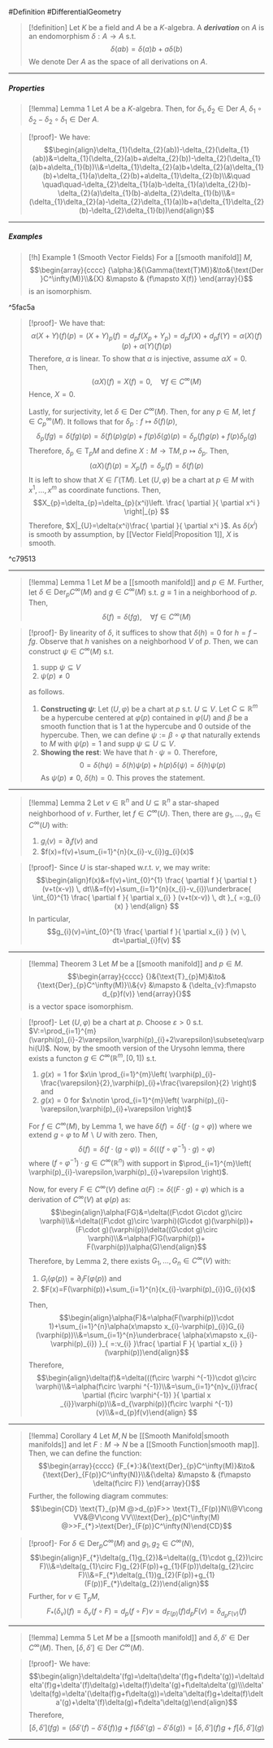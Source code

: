 #Definition #DifferentialGeometry 

> [!definition]
> Let $K$ be a field and $A$ be a $K$-algebra. A ***derivation*** on $A$ is an endomorphism $\delta:A\to A$ s.t. $$\delta(ab)=\delta(a)b+a\delta(b)$$We denote $\text{Der }A$ as the space of all derivations on $A$.
---
##### Properties
> [!lemma] Lemma 1
> Let $A$ be a $K$-algebra. Then, for $\delta_{1},\delta_{2}\in \text{Der }A$, $\delta_{1}\circ\delta_{2}-\delta_{2}\circ\delta_{1}\in \text{Der }A$. 

> [!proof]-
> We have: $$\begin{align}\delta_{1}(\delta_{2}(ab))-\delta_{2}(\delta_{1}(ab))&=\delta_{1}(\delta_{2}(a)b+a\delta_{2}(b))-\delta_{2}(\delta_{1}(a)b+a\delta_{1}(b))\\&=\delta_{1}\delta_{2}(a)b+\delta_{2}(a)\delta_{1}(b)+\delta_{1}(a)\delta_{2}(b)+a\delta_{1}\delta_{2}(b)\\&\quad \quad\quad-\delta_{2}\delta_{1}(a)b-\delta_{1}(a)\delta_{2}(b)-\delta_{2}(a)\delta_{1}(b)-a\delta_{2}\delta_{1}(b)\\&=(\delta_{1}\delta_{2}(a)-\delta_{2}\delta_{1}(a))b+a(\delta_{1}\delta_{2}(b)-\delta_{2}\delta_{1}(b))\end{align}$$
---
##### Examples
> [!h] Example 1 (Smooth Vector Fields)
> For a [[smooth manifold]] $M$, $$\begin{array}{cccc} {\alpha:}&{\Gamma(\text{T}M)}&\to&{\text{Der }C^\infty(M)}\\&{X} &\mapsto & {f\mapsto X(f)} \end{array}{}$$is an isomorphism.

^5fac5a

> [!proof]-
> We have that: $$\alpha(X+Y)(f)(p)=(X+Y)_{p}(f)=d_{p}f(X_{p}+Y_{p})=d_{p}f(X)+d_{p}f(Y)=\alpha(X)(f)(p)+\alpha(Y)(f)(p)$$Therefore, $\alpha$ is linear. To show that $\alpha$ is injective, assume $\alpha X=0$. Then,$$(\alpha X)(f)=X(f)=0,\quad \forall f\in C^\infty(M)$$Hence, $X=0$.
> 
> Lastly, for surjectivity, let $\delta\in \text{Der }C^\infty(M)$. Then, for any $p\in M$, let $f\in C^\infty_{p}(M)$. It follows that for $\delta_{p}:f\mapsto \delta(f)(p)$, $$\delta_{p}(fg)=\delta(fg)(p)=\delta(f)(p)g(p)+f(p)\delta(g)(p)=\delta_{p}(f)g(p)+f(p)\delta_{p}(g)$$Therefore, $\delta_{p}\in \text{T}_{p}M$ and define $X:M\to \text{T}M,p\mapsto \delta_{p}$. Then, $$(\alpha X)(f)(p)=X_{p}(f)=\delta_{p}(f)=\delta(f)(p)$$It is left to show that $X\in \Gamma(\text{T}M)$. Let $(U,\varphi)$ be a chart at $p\in M$ with $x^1,\dots,x^m$ as coordinate functions. Then, $$X_{p}=\delta_{p}=\delta_{p}(x^i)\left. \frac{ \partial  }{ \partial x^i }  \right|_{p} $$Therefore, $X|_{U}=\delta(x^i)\frac{ \partial  }{ \partial x^i }$. As $\delta(x^i)$ is smooth by assumption,  by [[Vector Field|Proposition 1]], $X$ is smooth.

^c79513

---
> [!lemma] Lemma 1
> Let $M$ be a [[smooth manifold]] and $p\in M$. Further, let $\delta\in \text{Der}_{p}C^\infty(M)$ and $g\in C^\infty(M)$ s.t. $g \equiv 1$ in a neighborhood of $p$. Then, $$\delta(f)=\delta(fg), \quad\forall f\in C^\infty(M)$$

> [!proof]-
> By linearity of $\delta$, it suffices to show that $\delta(h)=0$ for $h=f-fg$. Observe that $h$ vanishes on a neighborhood $V$ of $p$. Then, we can construct $\psi\in C^\infty(M)$ s.t. 
> 1. $\text{supp }\psi \subseteq V$
> 2. $\psi(p)\neq 0$
> 
> as follows. 
> 
> 1. **Constructing $\psi$**:
> 	Let $(U,\varphi)$ be a chart at $p$ s.t. $U\subseteq V$. Let $C\subseteq \mathbb{R}^m$ be a hypercube centered at $\varphi(p)$ contained in $\varphi(U)$ and $\beta$ be a smooth function that is $1$ at the hypercube and $0$ outside of the hypercube. Then, we can define $\psi:=\beta \circ\varphi$ that naturally extends to $M$ with $\psi(p)=1$ and $\text{supp }\psi \subseteq U\subseteq V$. 
> 2. **Showing the rest**:
> 	We have that $h\cdot \psi=0$. Therefore, $$0=\delta(h\psi)=\delta(h)\psi(p)+h(p)\delta(\psi)=\delta(h)\psi(p)$$As $\psi(p)\neq 0$, $\delta(h)=0$. This proves the statement.
---
> [!lemma] Lemma 2
> Let $v\in \mathbb{R}^n$ and $U\subseteq \mathbb{R}^n$ a star-shaped neighborhood of $v$. Further, let $f\in C^\infty(U)$.  Then, there are $g_{1},\dots,g_{n}\in C^\infty(U)$ with: 
> 1. $g_{i}(v)=\partial_{i}f(v)$ and
> 2. $f(x)=f(v)+\sum_{i=1}^{n}(x_{i}-v_{i})g_{i}(x)$

> [!proof]-
> Since $U$ is star-shaped w.r.t. $v$, we may write: $$\begin{align}f(x)&=f(v)+\int_{0}^{1} \frac{ \partial f }{ \partial t } (v+t(x-v)) \, dt\\&=f(v)+\sum_{i=1}^{n}(x_{i}-v_{i})\underbrace{ \int_{0}^{1} \frac{ \partial f }{ \partial x_{i} } (v+t(x-v)) \, dt }_{ =:g_{i}(x) } \end{align} $$In particular, $$g_{i}(v)=\int_{0}^{1} \frac{ \partial f }{ \partial x_{i} } (v) \, dt=\partial_{i}f(v) $$

---
> [!lemma] Theorem 3
> Let $M$ be a [[smooth manifold]] and $p\in M$. $$\begin{array}{cccc} {}&{\text{T}_{p}M}&\to&{\text{Der}_{p}C^\infty(M)}\\&{v} &\mapsto & {\delta_{v}:f\mapsto d_{p}f(v)} \end{array}{}$$is a vector space isomorphism.

> [!proof]-
> Let $(U,\varphi)$ be a chart at $p$. Choose $\varepsilon>0$ s.t. $V:=\prod_{i=1}^{m}(\varphi(p)_{i}-2\varepsilon,\varphi(p)_{i}+2\varepsilon)\subseteq\varphi(U)$. Now, by the smooth version of the Urysohn lemma, there exists a functon $g\in C^\infty(\mathbb{R}^m,[0,1])$ s.t. 
> 1. $g(x)=1$ for $x\in \prod_{i=1}^{m}\left( \varphi(p)_{i}-\frac{\varepsilon}{2},\varphi(p)_{i}+\frac{\varepsilon}{2} \right)$ and 
> 2. $g(x)=0$ for $x\notin \prod_{i=1}^{m}\left( \varphi(p)_{i}-\varepsilon,\varphi(p)_{i}+\varepsilon \right)$
> 
> For $f\in C^\infty(M)$, by Lemma 1, we have $\delta(f)=\delta(f\cdot(g\circ\varphi))$ where we extend $g\circ\varphi$ to $M \backslash U$ with zero. Then, $$\delta(f)=\delta(f\cdot (g\circ \varphi))=\delta(((f\circ \varphi^{-1})\cdot g)\circ \varphi)$$where $(f\circ\varphi ^{-1})\cdot g\in C^\infty(\mathbb{R}^n)$ with support in $\prod_{i=1}^{m}\left( \varphi(p)_{i}-\varepsilon,\varphi(p)_{i}+\varepsilon \right)$.
> 
> Now, for every $F\in C^\infty(V)$ define $\alpha(F):=\delta((F\cdot g)\circ\varphi)$ which is a derivation of $C^\infty(V)$ at $\varphi(p)$ as: $$\begin{align}\alpha(FG)&=\delta((F\cdot G\cdot g)\circ \varphi)\\&=\delta((F\cdot g)\circ \varphi)(G\cdot g)(\varphi(p))+(F\cdot g)(\varphi(p))\delta((G\cdot g)\circ \varphi)\\&=\alpha(F)G(\varphi(p))+ F(\varphi(p))\alpha(G)\end{align}$$Therefore, by Lemma 2, there exists $G_{1},\dots,G_{n}\in C^\infty(V)$ with: 
> 1. $G_{i}(\varphi(p))=\partial_{i}F(\varphi(p))$ and
> 2. $F(x)=F(\varphi(p))+\sum_{i=1}^{n}(x_{i}-\varphi(p)_{i})G_{i}(x)$
>    
> Then, $$\begin{align}\alpha(F)&=\alpha(F(\varphi(p))\cdot 1)+\sum_{i=1}^{n}\alpha(x\mapsto x_{i}-\varphi(p)_{i})G_{i}(\varphi(p))\\&=\sum_{i=1}^{n}\underbrace{ \alpha(x\mapsto x_{i}-\varphi(p)_{i}) }_{ =:v_{i} }\frac{ \partial F }{ \partial x_{i} } (\varphi(p))\end{align}$$Therefore, $$\begin{align}\delta(f)&=\delta(((f\circ \varphi ^{-1})\cdot g)\circ \varphi)\\&=\alpha(f\circ \varphi ^{-1})\\&=\sum_{i=1}^{n}v_{i}\frac{ \partial (f\circ \varphi^{-1}) }{ \partial x _{i}}\varphi(p)\\&=d_{\varphi(p)}(f\circ \varphi ^{-1})(v)\\&=d_{p}f(v)\end{align} $$
---
> [!lemma] Corollary 4
> Let $M,N$ be [[Smooth Manifold|smooth manifolds]] and let $F:M\to N$ be a [[Smooth Function|smooth map]]. Then, we can define the function: $$\begin{array}{cccc} {F_{*}:}&{\text{Der}_{p}C^\infty(M)}&\to&{\text{Der}_{F(p)}C^\infty(N)}\\&{\delta} &\mapsto & {f\mapsto \delta(f\circ F)} \end{array}{}$$Further, the following diagram commutes:
> $$\begin{CD} \text{T}_{p}M @>d_{p}F>> \text{T}_{F(p)}N\\@V\cong VV&@V\cong VV\\\text{Der}_{p}C^\infty(M) @>>F_{*}>\text{Der}_{F(p)}C^\infty(N)\end{CD}$$

> [!proof]-
> For $\delta\in \text{Der}_{p}C^\infty(M)$ and $g_{1},g_{2}\in C^\infty(N)$, $$\begin{align}F_{*}\delta(g_{1}g_{2})&=\delta((g_{1}\cdot g_{2})\circ F)\\&=\delta(g_{1}\circ F)g_{2}(F(p))+g_{1}(F(p))\delta(g_{2}\circ F)\\&=F_{*}\delta(g_{1})g_{2}(F(p))+g_{1}(F(p))F_{*}\delta(g_{2})\end{align}$$
> Further, for $v\in \text{T}_{p}M$, $$F_{*}(\delta_{v})(f)=\delta_{v}(f\circ F)=d_{p}(f\circ F)v=d_{F(p)}(f)d_{p}F(v)=\delta_{d_{p}F(v)}(f)$$
---
> [!lemma] Lemma 5
> Let $M$ be a [[smooth manifold]] and $\delta,\delta'\in \text{Der }C^\infty(M)$. Then, $[\delta,\delta']\in \text{Der }C^\infty(M)$.

> [!proof]-
> We have: $$\begin{align}\delta\delta'(fg)=\delta(\delta'(f)g+f\delta'(g))=\delta\delta'(f)g+\delta'(f)\delta(g)+\delta(f)\delta'(g)+f\delta\delta'(g)\\\delta'\delta(fg)=\delta'(\delta(f)g+f\delta(g))=\delta'\delta(f)g+\delta(f)\delta'(g)+\delta'(f)\delta(g)+f\delta'\delta(g)\end{align}$$Therefore, $$[\delta,\delta'](fg)=(\delta\delta'(f)-\delta'\delta(f))g+f(\delta\delta'(g)-\delta'\delta(g))=[\delta,\delta'](f)g+f[\delta,\delta'](g)$$
---
